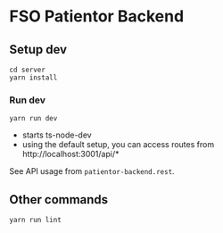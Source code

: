# FSO Patientor Backend

## Setup dev

```
cd server
yarn install
```

### Run dev

```
yarn run dev
```

- starts ts-node-dev
- using the default setup, you can access routes from
  http://localhost:3001/api/\*

See API usage from `patientor-backend.rest`.

## Other commands

```
yarn run lint
```
